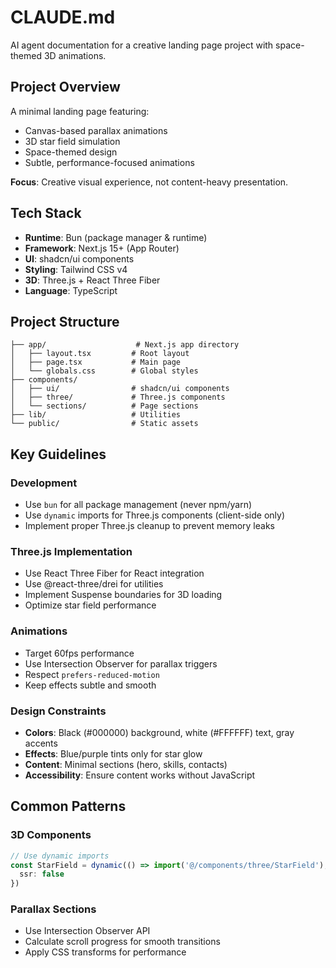 # CLAUDE.md

AI agent documentation for a creative landing page project with space-themed 3D animations.

## Project Overview

A minimal landing page featuring:
- Canvas-based parallax animations
- 3D star field simulation
- Space-themed design
- Subtle, performance-focused animations

**Focus**: Creative visual experience, not content-heavy presentation.

## Tech Stack

- **Runtime**: Bun (package manager & runtime)
- **Framework**: Next.js 15+ (App Router)
- **UI**: shadcn/ui components
- **Styling**: Tailwind CSS v4
- **3D**: Three.js + React Three Fiber
- **Language**: TypeScript

## Project Structure

```
├── app/                    # Next.js app directory
│   ├── layout.tsx         # Root layout
│   ├── page.tsx           # Main page
│   └── globals.css        # Global styles
├── components/
│   ├── ui/                # shadcn/ui components
│   ├── three/             # Three.js components
│   └── sections/          # Page sections
├── lib/                   # Utilities
└── public/                # Static assets
```

## Key Guidelines

### Development
- Use `bun` for all package management (never npm/yarn)
- Use `dynamic` imports for Three.js components (client-side only)
- Implement proper Three.js cleanup to prevent memory leaks

### Three.js Implementation
- Use React Three Fiber for React integration
- Use @react-three/drei for utilities
- Implement Suspense boundaries for 3D loading
- Optimize star field performance

### Animations
- Target 60fps performance
- Use Intersection Observer for parallax triggers
- Respect `prefers-reduced-motion`
- Keep effects subtle and smooth

### Design Constraints
- **Colors**: Black (#000000) background, white (#FFFFFF) text, gray accents
- **Effects**: Blue/purple tints only for star glow
- **Content**: Minimal sections (hero, skills, contacts)
- **Accessibility**: Ensure content works without JavaScript

## Common Patterns

### 3D Components
```typescript
// Use dynamic imports
const StarField = dynamic(() => import('@/components/three/StarField'), {
  ssr: false
})
```

### Parallax Sections
- Use Intersection Observer API
- Calculate scroll progress for smooth transitions
- Apply CSS transforms for performance